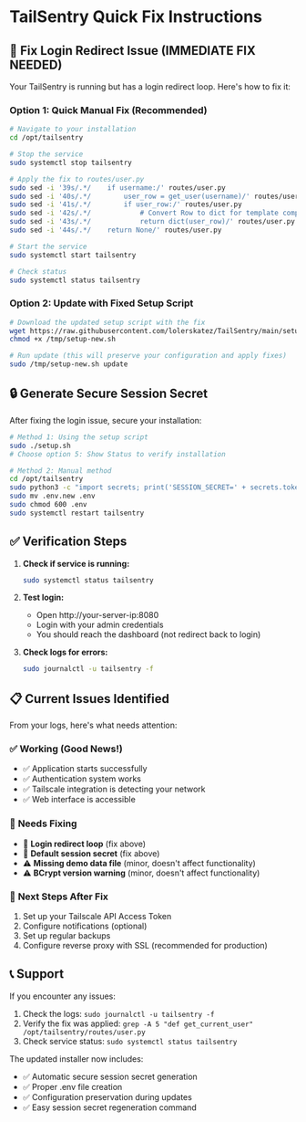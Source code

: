 # TailSentry Quick Fix Instructions

## 🔧 Fix Login Redirect Issue (IMMEDIATE FIX NEEDED)

Your TailSentry is running but has a login redirect loop. Here's how to fix it:

### Option 1: Quick Manual Fix (Recommended)
```bash
# Navigate to your installation
cd /opt/tailsentry

# Stop the service
sudo systemctl stop tailsentry

# Apply the fix to routes/user.py
sudo sed -i '39s/.*/    if username:/' routes/user.py
sudo sed -i '40s/.*/        user_row = get_user(username)/' routes/user.py
sudo sed -i '41s/.*/        if user_row:/' routes/user.py
sudo sed -i '42s/.*/            # Convert Row to dict for template compatibility/' routes/user.py
sudo sed -i '43s/.*/            return dict(user_row)/' routes/user.py
sudo sed -i '44s/.*/    return None/' routes/user.py

# Start the service
sudo systemctl start tailsentry

# Check status
sudo systemctl status tailsentry
```

### Option 2: Update with Fixed Setup Script
```bash
# Download the updated setup script with the fix
wget https://raw.githubusercontent.com/lolerskatez/TailSentry/main/setup.sh -O /tmp/setup-new.sh
chmod +x /tmp/setup-new.sh

# Run update (this will preserve your configuration and apply fixes)
sudo /tmp/setup-new.sh update
```

## 🔒 Generate Secure Session Secret

After fixing the login issue, secure your installation:

```bash
# Method 1: Using the setup script
sudo ./setup.sh
# Choose option 5: Show Status to verify installation

# Method 2: Manual method
cd /opt/tailsentry
sudo python3 -c "import secrets; print('SESSION_SECRET=' + secrets.token_urlsafe(32))" > .env.new
sudo mv .env.new .env
sudo chmod 600 .env
sudo systemctl restart tailsentry
```

## ✅ Verification Steps

1. **Check if service is running:**
   ```bash
   sudo systemctl status tailsentry
   ```

2. **Test login:**
   - Open http://your-server-ip:8080
   - Login with your admin credentials
   - You should reach the dashboard (not redirect back to login)

3. **Check logs for errors:**
   ```bash
   sudo journalctl -u tailsentry -f
   ```

## 📋 Current Issues Identified

From your logs, here's what needs attention:

### ✅ **Working (Good News!)**
- ✅ Application starts successfully
- ✅ Authentication system works
- ✅ Tailscale integration is detecting your network
- ✅ Web interface is accessible

### 🔧 **Needs Fixing**
- 🔧 **Login redirect loop** (fix above)
- 🔧 **Default session secret** (fix above)
- ⚠️ **Missing demo data file** (minor, doesn't affect functionality)
- ⚠️ **BCrypt version warning** (minor, doesn't affect functionality)

### 🎯 **Next Steps After Fix**
1. Set up your Tailscale API Access Token
2. Configure notifications (optional)
3. Set up regular backups
4. Configure reverse proxy with SSL (recommended for production)

## 📞 Support

If you encounter any issues:
1. Check the logs: `sudo journalctl -u tailsentry -f`
2. Verify the fix was applied: `grep -A 5 "def get_current_user" /opt/tailsentry/routes/user.py`
3. Check service status: `sudo systemctl status tailsentry`

The updated installer now includes:
- ✅ Automatic secure session secret generation
- ✅ Proper .env file creation
- ✅ Configuration preservation during updates
- ✅ Easy session secret regeneration command
